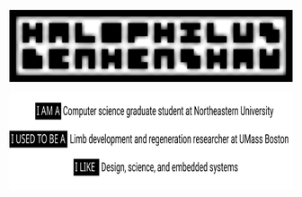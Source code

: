 <p align="center">
  <img src="rsc/Banner.png">
</p>
  <img height ="175" width ="820" img src="rsc/header.svg">
